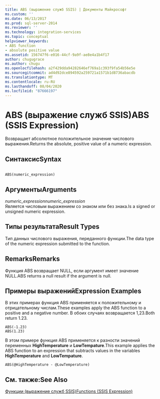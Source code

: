 ```yaml
---
title: ABS (выражение служб SSIS) | Документы Майкрософт
ms.custom: ''
ms.date: 06/13/2017
ms.prod: sql-server-2014
ms.reviewer: ''
ms.technology: integration-services
ms.topic: conceptual
helpviewer_keywords:
- ABS function
- absolute positive value
ms.assetid: 156747f6-e016-44cf-9a9f-ae8e4a1b4f17
author: chugugrace
ms.author: chugu
ms.openlocfilehash: a2f429dda94282646ef769a1c393f9fa54b56e5e
ms.sourcegitcommit: ad4d92dce894592a259721a1571b1d8736abacdb
ms.translationtype: MT
ms.contentlocale: ru-RU
ms.lasthandoff: 08/04/2020
ms.locfileid: "87666197"
---
```

# <a name="abs-ssis-expression"></a><span data-ttu-id="76944-102">ABS (выражение служб SSIS)</span><span class="sxs-lookup"><span data-stu-id="76944-102">ABS (SSIS Expression)</span></span>
  <span data-ttu-id="76944-103">Возвращает абсолютное положительное значение числового выражения.</span><span class="sxs-lookup"><span data-stu-id="76944-103">Returns the absolute, positive value of a numeric expression.</span></span>  
  
## <a name="syntax"></a><span data-ttu-id="76944-104">Синтаксис</span><span class="sxs-lookup"><span data-stu-id="76944-104">Syntax</span></span>  
  
```  
  
ABS(numeric_expression)  
```  
  
## <a name="arguments"></a><span data-ttu-id="76944-105">Аргументы</span><span class="sxs-lookup"><span data-stu-id="76944-105">Arguments</span></span>  
 <span data-ttu-id="76944-106">*numeric_expression*</span><span class="sxs-lookup"><span data-stu-id="76944-106">*numeric_expression*</span></span>  
 <span data-ttu-id="76944-107">Является числовым выражением со знаком или без знака.</span><span class="sxs-lookup"><span data-stu-id="76944-107">Is a signed or unsigned numeric expression.</span></span>  
  
## <a name="result-types"></a><span data-ttu-id="76944-108">Типы результата</span><span class="sxs-lookup"><span data-stu-id="76944-108">Result Types</span></span>  
 <span data-ttu-id="76944-109">Тип данных числового выражения, переданного функции.</span><span class="sxs-lookup"><span data-stu-id="76944-109">The data type of the numeric expression submitted to the function.</span></span>  
  
## <a name="remarks"></a><span data-ttu-id="76944-110">Remarks</span><span class="sxs-lookup"><span data-stu-id="76944-110">Remarks</span></span>  
 <span data-ttu-id="76944-111">Функция ABS возвращает NULL, если аргумент имеет значение NULL.</span><span class="sxs-lookup"><span data-stu-id="76944-111">ABS returns a null result if the argument is null.</span></span>  
  
## <a name="expression-examples"></a><span data-ttu-id="76944-112">Примеры выражений</span><span class="sxs-lookup"><span data-stu-id="76944-112">Expression Examples</span></span>  
 <span data-ttu-id="76944-113">В этих примерах функция ABS применяется к положительному и отрицательному числам.</span><span class="sxs-lookup"><span data-stu-id="76944-113">These examples apply the ABS function to a positive and a negative number.</span></span> <span data-ttu-id="76944-114">В обоих случаях возвращается 1,23.</span><span class="sxs-lookup"><span data-stu-id="76944-114">Both return 1.23.</span></span>  
  
```  
ABS(-1.23)  
ABS(1.23)  
```  
  
 <span data-ttu-id="76944-115">В этом примере функция ABS применяется к разности значений переменных **HighTemperature** и **LowTempature**.</span><span class="sxs-lookup"><span data-stu-id="76944-115">This example applies the ABS function to an expression that subtracts values in the variables **HighTemperature** and **LowTempature**.</span></span>  
  
```  
ABS(@HighTemperature - @LowTemperature)  
```  
  
## <a name="see-also"></a><span data-ttu-id="76944-116">См. также:</span><span class="sxs-lookup"><span data-stu-id="76944-116">See Also</span></span>  
 [<span data-ttu-id="76944-117">Функции (выражение служб SSIS)</span><span class="sxs-lookup"><span data-stu-id="76944-117">Functions &#40;SSIS Expression&#41;</span></span>](functions-ssis-expression.md)  
  
  
